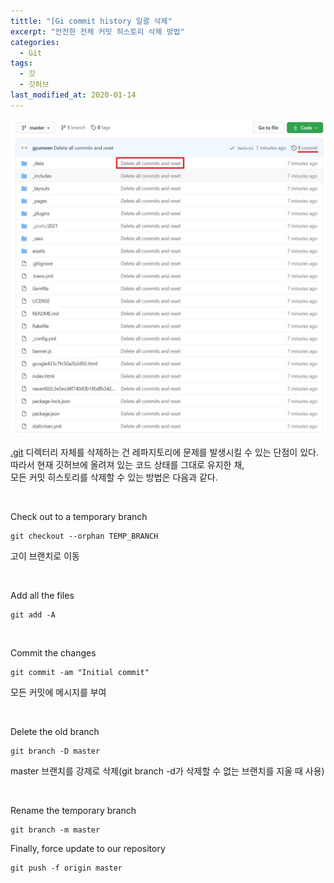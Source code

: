```yaml
---
tittle: "[Gi commit history 일괄 삭제"
excerpt: "안전한 전체 커밋 히스토리 삭제 방법"
categories:
  - Git
tags:
  - 깃
  - 깃허브
last_modified_at: 2020-01-14
---
```


![](https://github.com/gyumeen/blog-images/blob/main/2021/01/Delete%20commits%20history/1.jpg?raw=true)

<U>.git</U> 디렉터리 자체를 삭제하는 건 레파지토리에 문제를 발생시킬 수 있는 단점이 있다.  
따라서 현재 깃허브에 올려져 있는 코드 상태를 그대로 유지한 채,  
모든 커밋 히스토리를 삭제할 수 있는 방법은 다음과 같다.

<br/>

Check out to a temporary branch  

```
git checkout --orphan TEMP_BRANCH
```

고이 브랜치로 이동

<br/>

Add all the files

```
git add -A
```

<br/>

Commit the changes  

```
git commit -am "Initial commit"
```

모든 커밋에 메시지를 부여

<br/>

Delete the old branch

```
git branch -D master
```

master 브랜치를 강제로 삭제(git branch -d가 삭제할 수 없는 브랜치를 지울 때 사용)

<br/>

Rename the temporary branch  

```
git branch -m master
```

Finally, force update to our repository  

```
git push -f origin master
```

